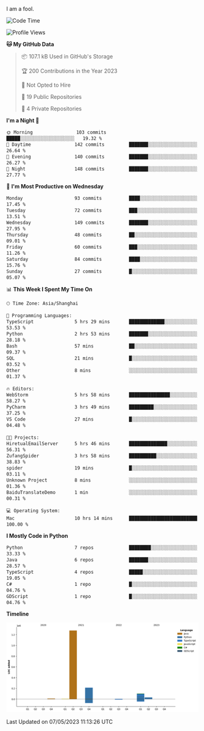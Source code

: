 I am a fool.

<!--START_SECTION:waka-->
![Code Time](http://img.shields.io/badge/Code%20Time-378%20hrs%2039%20mins-blue)

![Profile Views](http://img.shields.io/badge/Profile%20Views-21-blue)

**🐱 My GitHub Data** 

> 📦 107.1 kB Used in GitHub's Storage 
 > 
> 🏆 200 Contributions in the Year 2023
 > 
> 🚫 Not Opted to Hire
 > 
> 📜 19 Public Repositories 
 > 
> 🔑 4 Private Repositories 
 > 
**I'm a Night 🦉** 

```text
🌞 Morning                103 commits         █████░░░░░░░░░░░░░░░░░░░░   19.32 % 
🌆 Daytime                142 commits         ███████░░░░░░░░░░░░░░░░░░   26.64 % 
🌃 Evening                140 commits         ███████░░░░░░░░░░░░░░░░░░   26.27 % 
🌙 Night                  148 commits         ███████░░░░░░░░░░░░░░░░░░   27.77 % 
```
📅 **I'm Most Productive on Wednesday** 

```text
Monday                   93 commits          ████░░░░░░░░░░░░░░░░░░░░░   17.45 % 
Tuesday                  72 commits          ███░░░░░░░░░░░░░░░░░░░░░░   13.51 % 
Wednesday                149 commits         ███████░░░░░░░░░░░░░░░░░░   27.95 % 
Thursday                 48 commits          ██░░░░░░░░░░░░░░░░░░░░░░░   09.01 % 
Friday                   60 commits          ███░░░░░░░░░░░░░░░░░░░░░░   11.26 % 
Saturday                 84 commits          ████░░░░░░░░░░░░░░░░░░░░░   15.76 % 
Sunday                   27 commits          █░░░░░░░░░░░░░░░░░░░░░░░░   05.07 % 
```


📊 **This Week I Spent My Time On** 

```text
🕑︎ Time Zone: Asia/Shanghai

💬 Programming Languages: 
TypeScript               5 hrs 29 mins       █████████████░░░░░░░░░░░░   53.53 % 
Python                   2 hrs 53 mins       ███████░░░░░░░░░░░░░░░░░░   28.18 % 
Bash                     57 mins             ██░░░░░░░░░░░░░░░░░░░░░░░   09.37 % 
SQL                      21 mins             █░░░░░░░░░░░░░░░░░░░░░░░░   03.52 % 
Other                    8 mins              ░░░░░░░░░░░░░░░░░░░░░░░░░   01.37 % 

🔥 Editors: 
WebStorm                 5 hrs 58 mins       ███████████████░░░░░░░░░░   58.27 % 
PyCharm                  3 hrs 49 mins       █████████░░░░░░░░░░░░░░░░   37.25 % 
VS Code                  27 mins             █░░░░░░░░░░░░░░░░░░░░░░░░   04.48 % 

🐱‍💻 Projects: 
HiretualEmailServer      5 hrs 46 mins       ██████████████░░░░░░░░░░░   56.31 % 
ZufangSpider             3 hrs 58 mins       ██████████░░░░░░░░░░░░░░░   38.83 % 
spider                   19 mins             █░░░░░░░░░░░░░░░░░░░░░░░░   03.11 % 
Unknown Project          8 mins              ░░░░░░░░░░░░░░░░░░░░░░░░░   01.36 % 
BaiduTranslateDemo       1 min               ░░░░░░░░░░░░░░░░░░░░░░░░░   00.31 % 

💻 Operating System: 
Mac                      10 hrs 14 mins      █████████████████████████   100.00 % 
```

**I Mostly Code in Python** 

```text
Python                   7 repos             ████████░░░░░░░░░░░░░░░░░   33.33 % 
Java                     6 repos             ███████░░░░░░░░░░░░░░░░░░   28.57 % 
TypeScript               4 repos             █████░░░░░░░░░░░░░░░░░░░░   19.05 % 
C#                       1 repo              █░░░░░░░░░░░░░░░░░░░░░░░░   04.76 % 
GDScript                 1 repo              █░░░░░░░░░░░░░░░░░░░░░░░░   04.76 % 
```



**Timeline**

![Lines of Code chart](https://raw.githubusercontent.com/VeejaLiu/VeejaLiu/master/assets/bar_graph.png)


 Last Updated on 07/05/2023 11:13:26 UTC
<!--END_SECTION:waka-->
